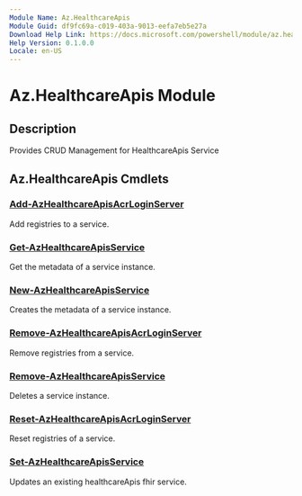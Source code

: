 ```yaml
---
Module Name: Az.HealthcareApis
Module Guid: df9fc69a-c019-403a-9013-eefa7eb5e27a
Download Help Link: https://docs.microsoft.com/powershell/module/az.healthcareapis
Help Version: 0.1.0.0
Locale: en-US
---
```


# Az.HealthcareApis Module
## Description
Provides CRUD Management for HealthcareApis Service

## Az.HealthcareApis Cmdlets
### [Add-AzHealthcareApisAcrLoginServer](Add-AzHealthcareApisAcrLoginServer.md)
Add registries to a service.

### [Get-AzHealthcareApisService](Get-AzHealthcareApisService.md)
Get the metadata of a service instance.

### [New-AzHealthcareApisService](New-AzHealthcareApisService.md)
Creates the metadata of a service instance.

### [Remove-AzHealthcareApisAcrLoginServer](Remove-AzHealthcareApisAcrLoginServer.md)
Remove registries from a service. 

### [Remove-AzHealthcareApisService](Remove-AzHealthcareApisService.md)
Deletes a service instance.

### [Reset-AzHealthcareApisAcrLoginServer](Reset-AzHealthcareApisAcrLoginServer.md)
Reset registries of a service.

### [Set-AzHealthcareApisService](Set-AzHealthcareApisService.md)
Updates an existing healthcareApis fhir service.

